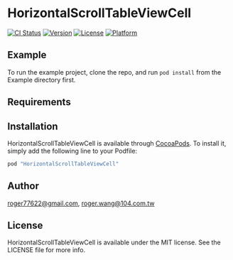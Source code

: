 # HorizontalScrollTableViewCell

[![CI Status](http://img.shields.io/travis/roger77622@gmail.com/HorizontalScrollTableViewCell.svg?style=flat)](https://travis-ci.org/roger77622@gmail.com/HorizontalScrollTableViewCell)
[![Version](https://img.shields.io/cocoapods/v/HorizontalScrollTableViewCell.svg?style=flat)](http://cocoapods.org/pods/HorizontalScrollTableViewCell)
[![License](https://img.shields.io/cocoapods/l/HorizontalScrollTableViewCell.svg?style=flat)](http://cocoapods.org/pods/HorizontalScrollTableViewCell)
[![Platform](https://img.shields.io/cocoapods/p/HorizontalScrollTableViewCell.svg?style=flat)](http://cocoapods.org/pods/HorizontalScrollTableViewCell)

## Example

To run the example project, clone the repo, and run `pod install` from the Example directory first.

## Requirements

## Installation

HorizontalScrollTableViewCell is available through [CocoaPods](http://cocoapods.org). To install
it, simply add the following line to your Podfile:

```ruby
pod "HorizontalScrollTableViewCell"
```

## Author

roger77622@gmail.com, roger.wang@104.com.tw

## License

HorizontalScrollTableViewCell is available under the MIT license. See the LICENSE file for more info.
